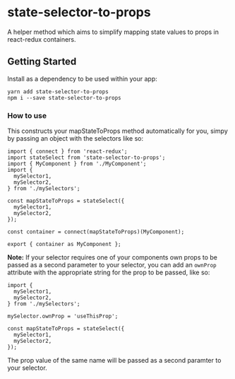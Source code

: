# state-selector-to-props
A helper method which aims to simplify mapping state values to props in react-redux containers.

## Getting Started
Install as a dependency to be used within your app:
```
yarn add state-selector-to-props
npm i --save state-selector-to-props
```

### How to use
This constructs your mapStateToProps method automatically for you, simpy by passing an object with the selectors like so:
```
import { connect } from 'react-redux';
import stateSelect from 'state-selector-to-props';
import { MyComponent } from './MyComponent';
import {
  mySelector1,
  mySelector2,
} from './mySelectors';

const mapStateToProps = stateSelect({
  mySelector1,
  mySelector2,
});

const container = connect(mapStateToProps)(MyComponent);

export { container as MyComponent };
```

**Note:** If your selector requires one of your components own props to be passed as a second parameter to your selector, you can add an `ownProp` attribute with the appropriate string for the prop to be passed, like so:
```
import {
  mySelector1,
  mySelector2,
} from './mySelectors';

mySelector.ownProp = 'useThisProp';

const mapStateToProps = stateSelect({
  mySelector1,
  mySelector2,
});
```
The prop value of the same name will be passed as a second paramter to your selector.
